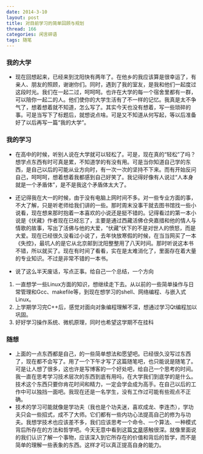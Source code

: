 ```yaml
---
date: 2014-3-10
layout: post
title: 对目前学习的简单回顾与规划
thread: 166
categories: 闲言碎语
tags: 随笔
---
```


### 我的大学

 - 现在回想起来，已经来到沈阳快有两年了。在他乡的我应该算是很幸运了，有亲人、朋友的照顾，谢谢你们。同时，遇到了我的室友，是我和他们一起度过这段时光。我们在一起二过，呵呵呵。也许在大学的每一个宿舍里都有一群，可以陪你一起二的人。他们使你的大学生活有了不一样的记忆。我真是太不争气了，想着想着就不知道，怎么写了。其实今天也没有想着，写一些琐碎的事。可是当写下了标题后，就想说点啥。可是又不知道从何写起，等以后准备好了以后再写一篇“我的大学”。
<!---more--->

### 我的学习

 - 在高中的时候，听别人说在大学就可以轻松了。可是，现在真的“轻松”了吗？想学点东西有时可真是累，不知道学的有没有用。可是当你知道自己学的东西，是自己以后的可能从业方向时，有一次一次的坚持不下来。而有开始反问自己，呵呵呵，想着想着我都感到自己好笑了。我记得好像有人说过“人本身就是一个矛盾体”，是不是我这个矛盾体太大了。

 - 还记得我在大一的时候，由于没有电脑上网时间不多。对一些专业方面的事，不大了解，只是听老师给我们讲的一些。那时周末没事干就去图书馆找一些小说看，现在想来那时抱着一本喜欢的小说还是挺不错的。记得看过的第一本小说是《伏藏》作者现在已经忘了，主要是通过西藏活佛仓央嘉措和他的情人与情歌的故事，写出了活佛与他的大爱，“伏藏”伏下的不是对世人的愤怒，而是大爱。现在已经很久没看过小说了，去年快放寒假的时候，在当当网买了一本《失控》，最坑人的是它从北京邮到沈阳整整用了八天时间。那时听说这本书不错，所以就买了。现在有时间了看看，实在是太难消化了，里面存在着大量的专业知识。不过是非常不错的一本书。

 - 说了这么半天废话，写点正事。给自己一个总结，一个方向

  1. 一直想学一些Linux方面的知识，想继续走下去。从以前的一些简单操作与日常管理和Gcc、makefile等，到现在想学习的shell、网络编程、与嵌入式Linux。
  2. 上学期学习完C++后，感觉对面向对象编程理解不深，想通过学习Qt编程加以巩固。
  3. 好好学习操作系统、微机原理，同时也希望这学期不在挂科

### 随想

 - 上面的一点东西都是自己，的一些简单想法和愿望吧。已经很久没写过东西了，现在都不会写了。用了一个下午才写了这篇随笔吧，也只能说是随笔了。可是让人想了很多，这也许是写博客的一个好处吧，给自己一个思考的时间。我一直在思考学习技术层次的东西到底有用吗，在大学我们到底学的是什么。技术这个东西只要你肯花时间和精力，一定会学会成为高手。在自己以后的工作中可以独挡一面吧。我现在还是一名学生，没有工作过可能有些观点不正确。
 - 技术的学习可能就像是学功夫（我也是个功夫迷，喜欢成龙、李连杰），学功夫只会一些招式，成不了大师。它们都有一些内功心法提高自己的修为与功夫。我想学技术也应该差不多，我们应该思考一个命令、一个算法、一种模式背后所存在的方法和哲学吧。今天无意中看到这篇[文章](http://www.cnblogs.com/tcjiaan/p/3529358.html#!comments)感触很深。就像里面说的我们认识了解一个事物，应该深入到它所存在的价值和背后的哲学，而不是简单的理解一些表象的东西。这样才可以真正提高自身的能力。
